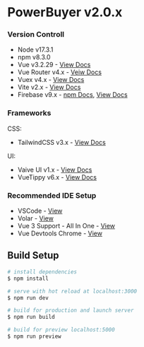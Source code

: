 # PowerBuyer v2.0.x

### Version Controll

- Node v17.3.1
- npm v8.3.0
- Vue v3.2.29 - [View Docs](https://v3.vuejs.org/)
- Vue Router v4.x - [Veiw Docs](https://next.router.vuejs.org/)
- Vuex v4.x - [View Docs](https://next.vuex.vuejs.org/)
- Vite v2.x - [View Docs](https://vitejs.dev/)
- Firebase v9.x - [npm Docs](https://www.npmjs.com/package/firebase), [View Docs](https://firebase.google.com/docs/build)

### Frameworks

CSS:
- TailwindCSS v3.x - [View Docs](https://tailwindcss.com/docs/installation)

UI:
- Vaive UI v1.x - [View Docs](https://www.naiveui.com/en-US/os-theme)
- VueTippy v6.x - [View Docs](https://vue-tippy.netlify.app/)

### Recommended IDE Setup

- VSCode - [View](https://code.visualstudio.com/)
- Volar - [View](https://marketplace.visualstudio.com/items?itemName=johnsoncodehk.volar)
- Vue 3 Support - All In One - [View](https://marketplace.visualstudio.com/items?itemName=Wscats.vue)
- Vue Devtools Chrome - [View](https://chrome.google.com/webstore/detail/vuejs-devtools/ljjemllljcmogpfapbkkighbhhppjdbg?hl=en)

## Build Setup

```bash
# install dependencies
$ npm install

# serve with hot reload at localhost:3000
$ npm run dev

# build for production and launch server
$ npm run build

# build for preview localhost:5000
$ npm run preview

```
